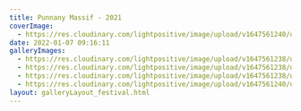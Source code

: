 ```yaml
---
title: Punnany Massif - 2021
coverImage:
  - https://res.cloudinary.com/lightpositive/image/upload/v1647561240/uploads/Punnany%20Massif%20-%202021/pu1.jpg
date: 2022-01-07 09:16:11
galleryImages: 
  - https://res.cloudinary.com/lightpositive/image/upload/v1647561238/uploads/Punnany%20Massif%20-%202021/pu3.jpg
  - https://res.cloudinary.com/lightpositive/image/upload/v1647561238/uploads/Punnany%20Massif%20-%202021/pu.jpg
  - https://res.cloudinary.com/lightpositive/image/upload/v1647561238/uploads/Punnany%20Massif%20-%202021/pu2.jpg
  - https://res.cloudinary.com/lightpositive/image/upload/v1647561240/uploads/Punnany%20Massif%20-%202021/pu1.jpg
layout: galleryLayout_festival.html
---
```

